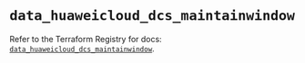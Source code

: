 # `data_huaweicloud_dcs_maintainwindow`

Refer to the Terraform Registry for docs: [`data_huaweicloud_dcs_maintainwindow`](https://registry.terraform.io/providers/huaweicloud/huaweicloud/1.71.1/docs/data-sources/dcs_maintainwindow).

